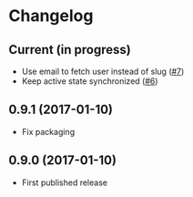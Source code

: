 # Changelog

## Current (in progress)

- Use email to fetch user instead of slug ([#7](https://github.com/opendatateam/udata-youckan/pull/7))
- Keep active state synchronized ([#6](https://github.com/opendatateam/udata-youckan/pull/6))

## 0.9.1 (2017-01-10)

- Fix packaging

## 0.9.0 (2017-01-10)

- First published release
